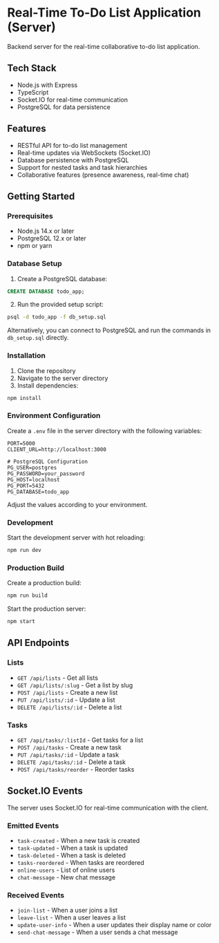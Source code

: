 # Real-Time To-Do List Application (Server)

Backend server for the real-time collaborative to-do list application.

## Tech Stack

- Node.js with Express
- TypeScript
- Socket.IO for real-time communication
- PostgreSQL for data persistence

## Features

- RESTful API for to-do list management
- Real-time updates via WebSockets (Socket.IO)
- Database persistence with PostgreSQL
- Support for nested tasks and task hierarchies
- Collaborative features (presence awareness, real-time chat)

## Getting Started

### Prerequisites

- Node.js 14.x or later
- PostgreSQL 12.x or later
- npm or yarn

### Database Setup

1. Create a PostgreSQL database:

```sql
CREATE DATABASE todo_app;
```

2. Run the provided setup script:

```bash
psql -d todo_app -f db_setup.sql
```

Alternatively, you can connect to PostgreSQL and run the commands in `db_setup.sql` directly.

### Installation

1. Clone the repository
2. Navigate to the server directory
3. Install dependencies:

```bash
npm install
```

### Environment Configuration

Create a `.env` file in the server directory with the following variables:

```
PORT=5000
CLIENT_URL=http://localhost:3000

# PostgreSQL Configuration
PG_USER=postgres
PG_PASSWORD=your_password
PG_HOST=localhost
PG_PORT=5432
PG_DATABASE=todo_app
```

Adjust the values according to your environment.

### Development

Start the development server with hot reloading:

```bash
npm run dev
```

### Production Build

Create a production build:

```bash
npm run build
```

Start the production server:

```bash
npm start
```

## API Endpoints

### Lists

- `GET /api/lists` - Get all lists
- `GET /api/lists/:slug` - Get a list by slug
- `POST /api/lists` - Create a new list
- `PUT /api/lists/:id` - Update a list
- `DELETE /api/lists/:id` - Delete a list

### Tasks

- `GET /api/tasks/:listId` - Get tasks for a list
- `POST /api/tasks` - Create a new task
- `PUT /api/tasks/:id` - Update a task
- `DELETE /api/tasks/:id` - Delete a task
- `POST /api/tasks/reorder` - Reorder tasks

## Socket.IO Events

The server uses Socket.IO for real-time communication with the client.

### Emitted Events

- `task-created` - When a new task is created
- `task-updated` - When a task is updated
- `task-deleted` - When a task is deleted
- `tasks-reordered` - When tasks are reordered
- `online-users` - List of online users
- `chat-message` - New chat message

### Received Events

- `join-list` - When a user joins a list
- `leave-list` - When a user leaves a list
- `update-user-info` - When a user updates their display name or color
- `send-chat-message` - When a user sends a chat message 